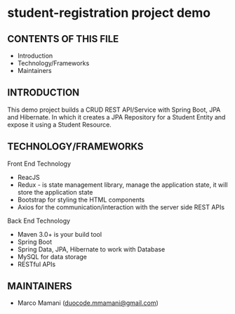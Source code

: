 # student-registration project demo

CONTENTS OF THIS FILE
---------------------

 * Introduction
 * Technology/Frameworks
 * Maintainers


INTRODUCTION
------------

This demo project builds a CRUD REST API/Service with Spring Boot, JPA and Hibernate. In which it creates a 
JPA Repository for a Student Entity and expose it using a Student Resource.


TECHNOLOGY/FRAMEWORKS
---------------------

Front End Technology
* ReacJS
* Redux - is state management library, manage the application state, it will store the application state
* Bootstrap for styling the HTML components
* Axios for the communication/interaction with the server side REST APIs

Back End Technology
* Maven 3.0+ is your build tool
* Spring Boot
* Spring Data, JPA, Hibernate to work with Database
* MySQL for data storage
* RESTful APIs


MAINTAINERS
-----------

 * Marco Mamani (duocode.mmamani@gmail.com) 
